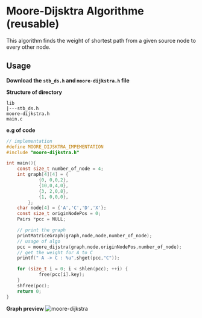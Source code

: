 # Moore-Dijsktra Algorithme (reusable)

This algorithm finds the weight of shortest path from a given source node to every other node.

## Usage

**Download the `stb_ds.h` and `moore-dijkstra.h` file**  

**Structure of directory**  

```
lib
|---stb_ds.h
moore-dijkstra.h
main.c
```

**e.g of code**

```C
// implementation
#define MOORE_DIJSKTRA_IMPEMENTATION
#include "moore-dijkstra.h"

int main(){
    const size_t number_of_node = 4;
    int graph[4][4] = {
            {0, 0,0,2},
            {10,0,4,0},
            {3, 2,0,8},
            {1, 0,0,0},
        };
    char node[4] = {'A','C','D','X'};
    const size_t originNodePos = 0;
    Pairs *pcc = NULL;

    // print the graph
    printMatriceGraph(graph,node,node,number_of_node);
    // usage of algo
    pcc = moore_dijstra(graph,node,originNodePos,number_of_node);
    // get the weight for A to C
    printf(" A -> C : %u",shget(pcc,"C")); 

    for (size_t i = 0; i < shlen(pcc); ++i) {
            free(pcc[i].key);    
    }
    shfree(pcc);
    return 0;
}
```
**Graph preview**
![moore-dijkstra](https://github.com/user-attachments/assets/8620b1f5-edb1-40c5-b52f-aae269f57c10)




